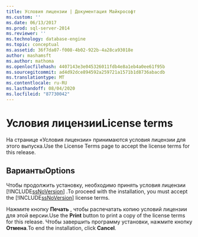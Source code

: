 ```yaml
---
title: Условия лицензии | Документация Майкрософт
ms.custom: ''
ms.date: 06/13/2017
ms.prod: sql-server-2014
ms.reviewer: ''
ms.technology: database-engine
ms.topic: conceptual
ms.assetid: 36f7da07-f008-4b02-922b-4a28ca93018e
author: mashamsft
ms.author: mathoma
ms.openlocfilehash: 4407143e3e045326011fdb4e8a1eb4a0ee61f95b
ms.sourcegitcommit: ad4d92dce894592a259721a1571b1d8736abacdb
ms.translationtype: MT
ms.contentlocale: ru-RU
ms.lasthandoff: 08/04/2020
ms.locfileid: "87730042"
---
```

# <a name="license-terms"></a><span data-ttu-id="4e873-102">Условия лицензии</span><span class="sxs-lookup"><span data-stu-id="4e873-102">License terms</span></span>
  <span data-ttu-id="4e873-103">На странице «Условия лицензии» принимаются условия лицензии для этого выпуска.</span><span class="sxs-lookup"><span data-stu-id="4e873-103">Use the License Terms page to accept the license terms for this release.</span></span>  
  
## <a name="options"></a><span data-ttu-id="4e873-104">Варианты</span><span class="sxs-lookup"><span data-stu-id="4e873-104">Options</span></span>  
 <span data-ttu-id="4e873-105">Чтобы продолжить установку, необходимо принять условия лицензии [!INCLUDE[ssNoVersion](../../includes/ssnoversion-md.md)] .</span><span class="sxs-lookup"><span data-stu-id="4e873-105">To proceed with the installation, you must accept the [!INCLUDE[ssNoVersion](../../includes/ssnoversion-md.md)] license terms.</span></span>  
  
 <span data-ttu-id="4e873-106">Нажмите кнопку **Печать** , чтобы распечатать копию условий лицензии для этой версии.</span><span class="sxs-lookup"><span data-stu-id="4e873-106">Use the **Print** button to print a copy of the license terms for this release.</span></span> <span data-ttu-id="4e873-107">Чтобы завершить программу установки, нажмите кнопку **Отмена**.</span><span class="sxs-lookup"><span data-stu-id="4e873-107">To end the installation, click **Cancel**.</span></span>  
  
  
